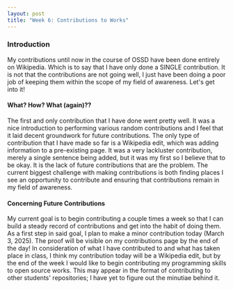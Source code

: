 ```yaml
---
layout: post
title: "Week 6: Contributions to Works"
---
```


### Introduction

My contributions until now in the course of OSSD have been done entirely on Wikipedia. Which is to say that I have only done a SINGLE contribution. It is not that the contributions are not going well, I just have been doing a poor job of keeping them within the scope of my field of awareness. Let's get into it!

<!--more-->

#### What? How? What (again)??

The first and only contribution that I have done went pretty well. It was a nice introduction to performing various random contributions and I feel that it laid decent groundwork for future contributions. The only type of contribution that I have made so far is a Wikipedia edit, which was adding information to a pre-existing page. It was a very lackluster contribution, merely a single sentence being added, but it was my first so I believe that to be okay. It is the lack of future contributions that are the problem. The current biggest challenge with making contributions is both finding places I see an opportunity to contribute and ensuring that contributions remain in my field of awareness. 

#### Concerning Future Contributions

My current goal is to begin contributing a couple times a week so that I can build a steady record of contributions and get into the habit of doing them. As a first step in said goal, I plan to make a minor contribution today (March 3, 2025). The proof will be visible on my contributions page by the end of the day! In consideration of what I have contributed to and what has taken place in class, I think my contribution today will be a Wikipedia edit, but by the end of the week I would like to begin contributing my programming skills to open source works. This may appear in the format of contributing to other students' repositories; I have yet to figure out the minutiae behind it. 


